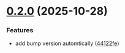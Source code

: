 # [0.2.0](https://github.com/Aisuko/wurun/compare/v0.1.0...v0.2.0) (2025-10-28)


### Features

* add bump version automtically ([44122fe](https://github.com/Aisuko/wurun/commit/44122fe95befdf88cd44b1564311f05fa95dda56))
